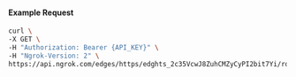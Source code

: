 <!-- Code generated for API Clients. DO NOT EDIT. -->

#### Example Request

```bash
curl \
-X GET \
-H "Authorization: Bearer {API_KEY}" \
-H "Ngrok-Version: 2" \
https://api.ngrok.com/edges/https/edghts_2c35VcwJ8ZuhCMZyCyPI2bit7Yi/routes/edghtsrt_2c35VgUHHzxrM86aZCCuC9UvKcb/saml
```

